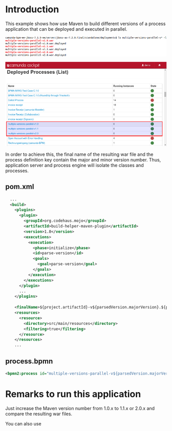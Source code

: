 Introduction
============
This example shows how use Maven to build different versions of a process application that can be deployed and executed in parallel.

![Screenshot](screenshot2.png)

![Screenshot](screenshot.png)

In order to achieve this, the final name of the resulting war file and the process definition key contain the major and minor version number. Thus, application server and process engine will isolate the classes and processes.

pom.xml
-------
```xml
  ...
  <build>
    <plugins>
      <plugin>
        <groupId>org.codehaus.mojo</groupId>
        <artifactId>build-helper-maven-plugin</artifactId>
        <version>1.8</version>
        <executions>
          <execution>
            <phase>initialize</phase>
            <id>parse-version</id>
            <goals>
              <goal>parse-version</goal>
            </goals>
          </execution>
        </executions>
      </plugin>
      ...
    </plugins>
  
    <finalName>${project.artifactId}-v${parsedVersion.majorVersion}.${parsedVersion.minorVersion}</finalName>
    <resources>
      <resource>
        <directory>src/main/resources</directory>
        <filtering>true</filtering>
      </resource>
    </resources>
    ...
```

process.bpmn
------------
```xml
<bpmn2:process id="multiple-versions-parallel-v${parsedVersion.majorVersion}.${parsedVersion.minorVersion}" ... >
```

Remarks to run this application
===============================
Just increase the Maven version number from 1.0.x to 1.1.x or 2.0.x  and compare the resulting war files.

You can also use 
